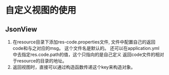 # 自定义视图的使用
## JsonView
1) 在resource目录下添加res-code.properties文件, 文件中配置自己的返回code和与之对应的msg。
这个文件名是默认的。 还可以在application.yml 中去指定res.code.path的值，这个只指向的是自己定义
返回code文件的相对于resource的目录的地址。
2) 返回视图时，直接可以通过构造函数传递这个key来构造对象。